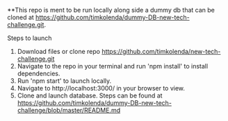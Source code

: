 **This repo is ment to be run locally along side a dummy db that can be cloned at https://github.com/timkolenda/dummy-DB-new-tech-challenge.git. 

Steps to launch

1. Download files or clone repo https://github.com/timkolenda/new-tech-challenge.git
2. Navigate to the repo in your terminal and run 'npm install' to install dependencies.
3. Run 'npm start' to launch locally.
4. Navigate to http://localhost:3000/ in your browser to view.
5. Clone and launch database. Steps can be found at https://github.com/timkolenda/dummy-DB-new-tech-challenge/blob/master/README.md


